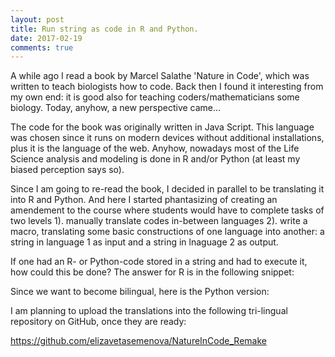 ```yaml
---
layout: post
title: Run string as code in R and Python.
date: 2017-02-19
comments: true
---
```


A while ago I read a book by Marcel Salathe 'Nature in Code', which was written to teach biologists how to code. Back then I found it interesting from my own end: it is good also for teaching coders/mathematicians some biology. Today, anyhow, a new perspective came...

The code for the book was originally written in Java Script. This language was chosen since it runs on modern devices without additional installations, plus it is the language of the web. Anyhow, nowadays most of the Life Science analysis and modeling is done in R and/or Python (at least my biased perception says so). 

Since I am going to re-read the book, I decided in parallel to be translating it into R and Python. And here I started phantasizing of creating an amendement to the course where students would have to complete tasks of two levels 1). manually translate codes in-between languages 2). write a macro, translating some basic constructions of one language into another: a string in language 1 as input and a string in lnaguage 2 as output.

If one had an R- or Python-code stored in a string and had to execute it, how could this be done?
The answer for R is in the following snippet:  

<script src="https://gist.github.com/elizavetasemenova/eb7489a140c2d624b6d7e51c6231d0f5.js"></script>


Since we want to become bilingual, here is the Python version:
<script src="https://gist.github.com/elizavetasemenova/899c546454937dd02ae344d275179556.js"></script>

I am planning to upload the translations into the following tri-lingual repository on GitHub, once they are ready:

https://github.com/elizavetasemenova/NatureInCode_Remake
